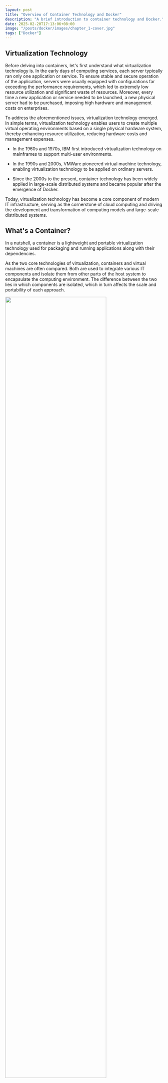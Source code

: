 ```yaml
---
layout: post
title: "Overview of Container Technology and Docker"
description: "A brief introduction to container technology and Docker."
date: 2025-02-20T17:13:06+08:00
image: "/posts/docker/images/chapter_1-cover.jpg"
tags: ["Docker"]
---
```


## Virtualization Technology

Before delving into containers, let's first understand what virtualization technology is. In the early days of computing services, each server typically ran only one application or service. To ensure stable and secure operation of the application, servers were usually equipped with configurations far exceeding the performance requirements, which led to extremely low resource utilization and significant waste of resources. Moreover, every time a new application or service needed to be launched, a new physical server had to be purchased, imposing high hardware and management costs on enterprises.

To address the aforementioned issues, virtualization technology emerged. In simple terms, virtualization technology enables users to create multiple virtual operating environments based on a single physical hardware system, thereby enhancing resource utilization, reducing hardware costs and management expenses.

* In the 1960s and 1970s, IBM first introduced virtualization technology on mainframes to support multi-user environments.

* In the 1990s and 2000s, VMWare pioneered virtual machine technology, enabling virtualization technology to be applied on ordinary servers.

* Since the 2000s to the present, container technology has been widely applied in large-scale distributed systems and became popular after the emergence of Docker.

Today, virtualization technology has become a core component of modern IT infrastructure, serving as the cornerstone of cloud computing and driving the development and transformation of computing models and large-scale distributed systems.

## What's a Container?

In a nutshell, a container is a lightweight and portable virtualization technology used for packaging and running applications along with their dependencies.

As the two core technologies of virtualization, containers and virtual machines are often compared. Both are used to integrate various IT components and isolate them from other parts of the host system to encapsulate the computing environment. The difference between the two lies in which components are isolated, which in turn affects the scale and portability of each approach.

<div class="content-image">
<img src="/posts/docker/images/chapter_1-vm-vs-container.png" width="80%">
<p>Virtual Machine vs Container</p>
</div>

* Virtual Machine (VM) technology: A technology that simulates a complete computer system through software, allowing multiple independent operating system instances to run on a single physical hardware. Each virtual machine (VM) contains its own virtual hardware (such as CPU, memory, storage, and network interface) and can run an independent operating system and applications.

* Container technology: A lightweight and portable virtualization technology used for packaging and running applications and their dependencies. Unlike traditional virtual machines, containers share the host operating system's kernel but ensure that applications run in isolated environments through isolation mechanisms such as namespaces and control groups.

<div class="table-container">
  <table>
    <tr><th>Features</th><th>Vistual Machine</th><th>Container</th></tr>
    <tr><th>Virtualized object</th><td>The entire operating system</td><td>The application and its dependencies</td></tr>
    <tr><th>Startup speed</th><td>Minute-level</td><td>Second-level</td></tr>
    <tr><th>Resource occupation</th><td>High (Each virtual machine requires a complete operating system)</td><td>Low (Shared hosting core)</td></tr>
    <tr><th>Isolation</th><td>Complete isolation</td><td>Process-level isolation</td></tr>
    <tr><th>Portability</th><td>Low (Dependent on virtual machine images)</td><td>High (Dependent on container runtime)</td></tr>
  </table>
</div>

## The Relationship Between Containers and Docker

Before Docker emerged, container technology already existed. However, due to high complexity, an incomplete toolchain and an immature ecosystem, it was difficult to apply and thus failed to gain widespread use. It was not until Docker was released in 2013 that it greatly simplified the use of containers and promoted the popularization of container technology.

Nowadays, Docker has become the de facto standard for container technology, but there are still many other container platforms. To ensure compatibility among different containers, several companies including Docker, CoreOS, and Google established the Open Container Initiative (OCI) to formulate container specifications. Currently, the OCI has released two core specifications: the Runtime Specification and the Image Specification. These two specifications guarantee that containers developed by different organizations and vendors can run on different runtimes.

## Core Concepts of Docker

Docker has the following core concepts

* Docker Engine: The core service of Docker, running in a C/S architecture, is used to create and manage Docker objects.

* Docker Container：A Docker container is an instance of a Docker image and represents an independent application environment.

* Docker Image：The read-only module, runtime creates containers through Docker Image.

* Dockerfile：A text file containing a series of instructions for building a Docker image.

* Registry：A repository for storing Docker images.

<div class="content-image">
<img src="/posts/docker/images/chapter_1-docker-architecture.png" width="80%">
<p>Docker Architecture</p>
</div>

### Docker Engine

Docker Engine is an open-source containerization technology used for building and containerizing applications, running in a C (Docker CLI)/S (Docker Daemon) mode.

#### Docker Deamon

Docker Daemon is the server-side program of the Docker Engine. Generally, it runs as a daemon (dockerd), providing Docker API services and supporting the creation and management of Docker objects, including Docker Images, Docker Containers, Networks, and Volumes. By default, the Docker Daemon only responds to local client requests. However, it can be configured to open TCP listening to support remote client calls. Additionally, Docker Daemon can communicate with other Docker services, which is mainly used to build Docker service clusters, Docker Swarm.

#### Docker CLI

The Docker CLI is the client program of Docker Engine, which can interact with the Docker Daemon by using CLI commands and invoke Docker APIs to manage Docker objects.

### Docker Container

A Docker container is an independent application process that contains all the files the application depends on, thus being completely isolated from the host environment. It has the following features:

* Self-contained: Each Docker container has everything it needs to run, and there is no need for the host to pre-install any dependencies.

* Isolation: Each Docker container is an isolated sandbox that has minimal impact on the host and other Docker containers, enhancing the security of applications.

* Independence: Each Docker container is independent. Modifying one Docker container will not affect other Docker containers.

* Portability: Docker Containers can be easily transplanted to any running environment, whether it is on a local machine, a server, or in the cloud.

### Docker Image

A Docker Image is a standardized package that contains all the files, binaries, libraries, and configurations necessary to run a container. Docker Images have two important features:

* A Docker image is immutable. Once created, it can only be rebuilt or modified by using it as a base image.

* A Docker Image is a layered structure, with each layer representing a series of file system modifications, including adding, deleting or modifying files.

### Dockerfile

A Dockerfile is a text file used to define how to build a Docker image. It contains a series of instructions that describe the base environment, application code, dependencies, and runtime configuration of the image. Through a Dockerfile, consistent and repeatable Docker images can be built automatically.

### Registry

A Registry is a repository used to store images and share them with others. It can be either public or private. <a href="https://hub.docker.com/">Docker Hub</a> is the most commonly used open Registry. You can also build a private image repository through applications like <a href="https://goharbor.io/">Harbor</a>.

## Summary

* The emergence of virtualization technology is aimed at addressing issues such as resource waste, high costs, and complex management in traditional computing environments.

* Both virtual machines and containers are virtualization technologies that encapsulate computing environments through resource isolation. However, due to the different levels of resource isolation, they have significant differences in terms of virtualization degree, encapsulation, isolation, and portability.
<div class="table-container">
  <table>
    <tr><th>Features</th><th>Vistual Machine</th><th>Container</th></tr>
    <tr><th>Virtualized object</th><td>The entire operating system</td><td>The application and its dependencies</td></tr>
    <tr><th>Startup speed</th><td>Minute-level</td><td>Second-level</td></tr>
    <tr><th>Resource occupation</th><td>High (Each virtual machine requires a complete operating system)</td><td>Low (Shared hosting core)</td></tr>
    <tr><th>Isolation</th><td>Complete isolation</td><td>Process-level isolation</td></tr>
    <tr><th>Portability</th><td>Low (Dependent on virtual machine images)</td><td>High (Dependent on container runtime)</td></tr>
  </table>
</div>

* The emergence of Docker has promoted the popularization of container technology and the standardization process of container technology. The core component of Docker, Docker Engine, consists of Docker Deamon and Docker CLI. Docker CLI, as the client, accepts user commands and forwards requests to Docker Deamon. Docker Deamon accepts client requests to create and manage images and containers, as well as networks and storage volumes. An Image is a standardized package that cannot be modified and contains all the files needed to run a Container. A Container is an instance of an Image, an independent application process, completely isolated from the host and other Containers. Dockerfile is a text file that records how to build an Image and can be used to automate the construction of consistent and repeatable Images. Registry is a repository for storing and sharing Images with others.